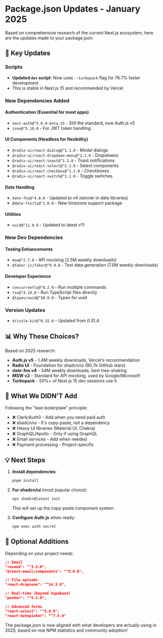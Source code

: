 # Package.json Updates - January 2025

Based on comprehensive research of the current Next.js ecosystem, here are the updates made to your package.json:

## 🚀 Key Updates

### Scripts
- **Updated `dev` script**: Now uses `--turbopack` flag for 76.7% faster development
- This is stable in Next.js 15 and recommended by Vercel

### New Dependencies Added

#### Authentication (Essential for most apps)
- `next-auth@^5.0.0-beta.25` - Still the standard, now Auth.js v5
- `jose@^5.10.0` - For JWT token handling

#### UI Components (Headless for flexibility)
- `@radix-ui/react-dialog@^1.1.0` - Modal dialogs
- `@radix-ui/react-dropdown-menu@^2.1.0` - Dropdowns  
- `@radix-ui/react-toast@^1.2.0` - Toast notifications
- `@radix-ui/react-select@^2.1.0` - Select components
- `@radix-ui/react-checkbox@^1.1.0` - Checkboxes
- `@radix-ui/react-switch@^1.1.0` - Toggle switches

#### Date Handling
- `date-fns@^4.0.0` - Updated to v4 (winner in date libraries)
- `@date-fns/tz@^1.0.0` - New timezone support package

#### Utilities
- `uuid@^11.0.0` - Updated to latest v11

### New Dev Dependencies

#### Testing Enhancements
- `msw@^2.7.0` - API mocking (2.5M weekly downloads)
- `@faker-js/faker@^9.9.0` - Test data generation (7.5M weekly downloads)

#### Developer Experience
- `concurrently@^8.2.0` - Run multiple commands
- `tsx@^4.19.0` - Run TypeScript files directly
- `@types/uuid@^10.0.0` - Types for uuid

### Version Updates
- `drizzle-kit@^0.32.0` - Updated from 0.31.4

## 📊 Why These Choices?

Based on 2025 research:
- **Auth.js v5** - 1.4M weekly downloads, Vercel's recommendation
- **Radix UI** - Foundation for shadcn/ui (90.7k GitHub stars)
- **date-fns v4** - 34M weekly downloads, best tree-shaking
- **MSW v2** - Standard for API mocking, used by Google/Microsoft
- **Turbopack** - 50%+ of Next.js 15 dev sessions use it

## 🎯 What We DIDN'T Add

Following the "lean boilerplate" principle:
- ❌ Clerk/Auth0 - Add when you need paid auth
- ❌ shadcn/ui - It's copy-paste, not a dependency
- ❌ Heavy UI libraries (Material UI, Chakra)
- ❌ GraphQL/Apollo - Only if using GraphQL
- ❌ Email services - Add when needed
- ❌ Payment processing - Project-specific

## 💡 Next Steps

1. **Install dependencies**:
   ```bash
   pnpm install
   ```

2. **For shadcn/ui** (most popular choice):
   ```bash
   npx shadcn@latest init
   ```
   This will set up the copy-paste component system

3. **Configure Auth.js** when ready:
   ```bash
   npm exec auth secret
   ```

## 🔧 Optional Additions

Depending on your project needs:

```json
// Email
"resend": "^3.5.0",
"@react-email/components": "^0.0.0",

// File uploads
"react-dropzone": "^14.3.0",

// Real-time (beyond Supabase)
"pusher": "^5.2.0",

// Advanced forms
"react-select": "^5.9.0",
"react-datepicker": "^7.5.0"
```

The package.json is now aligned with what developers are actually using in 2025, based on real NPM statistics and community adoption!
